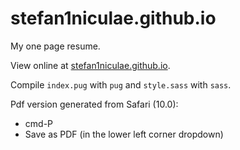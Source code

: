 # stefan1niculae.github.io
My one page resume.

View online at [stefan1niculae.github.io](http://stefan1niculae.github.io).

Compile `index.pug` with `pug` and `style.sass` with `sass`.

Pdf version generated from Safari (10.0):
 - cmd-P
 - Save as PDF (in the lower left corner dropdown)
